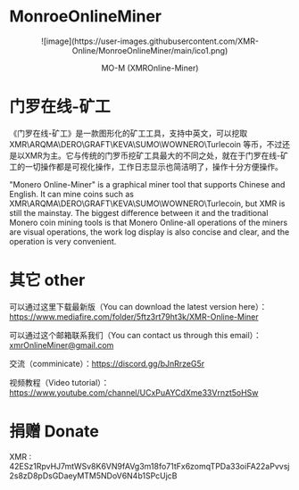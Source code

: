 # MonroeOnlineMiner
<p align="center">
![image](https://user-images.githubusercontent.com/XMR-Online/MonroeOnlineMiner/main/ico1.png)
</p>
<p align="center">
  MO-M (XMROnline-Miner)
</p>

# 门罗在线-矿工
《门罗在线-矿工》是一款图形化的矿工工具，支持中英文，可以挖取 XMR\ARQMA\DERO\GRAFT\KEVA\SUMO\WOWNERO\Turlecoin 等币，不过还是以XMR为主。它与传统的门罗币挖矿工具最大的不同之处，就在于门罗在线-矿工的一切操作都是可视化操作，工作日志显示也简洁明了，操作十分方便操作。

"Monero Online-Miner" is a graphical miner tool that supports Chinese and English. It can mine coins such as XMR\ARQMA\DERO\GRAFT\KEVA\SUMO\WOWNERO\Turlecoin, but XMR is still the mainstay. The biggest difference between it and the traditional Monero coin mining tools is that Monero Online-all operations of the miners are visual operations, the work log display is also concise and clear, and the operation is very convenient.

# 其它 other
可以通过这里下载最新版（You can download the latest version here）：https://www.mediafire.com/folder/5ftz3rt79ht3k/XMR-Online-Miner

可以通过这个邮箱联系我们（You can contact us through this email）：xmrOnlineMiner@gmail.com

交流（comminicate）：https://discord.gg/bJnRrzeG5r

视频教程（Video tutorial）：https://www.youtube.com/channel/UCxPuAYCdXme33Vrnzt5oHSw

# 捐赠 Donate
XMR : 42ESz1RpvHJ7mtWSv8K6VN9fAVg3m18fo71tFx6zomqTPDa33oiFA22aPvvsj2s8zD8pDsGDaeyMTM5NDoV6N4b1SPcUjcB
